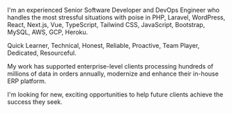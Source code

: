 I'm an experienced Senior Software Developer and DevOps Engineer who handles the most stressful situations with poise in PHP, Laravel, WordPress, React, Next.js, Vue, TypeScript, Tailwind CSS, JavaScript, Bootstrap, MySQL, AWS, GCP, Heroku.

Quick Learner, Technical, Honest, Reliable, Proactive, Team Player, Dedicated, Resourceful.

My work has supported enterprise-level clients processing hundreds of millions of data in orders annually, modernize and enhance their in-house ERP platform.

I'm looking for new, exciting opportunities to help future clients achieve the success they seek.
